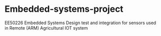 # Embedded-systems-project
EE50226 Embedded Systems Design
test and integration for sensors used in
Remote (ARM) Agricultural IOT system
